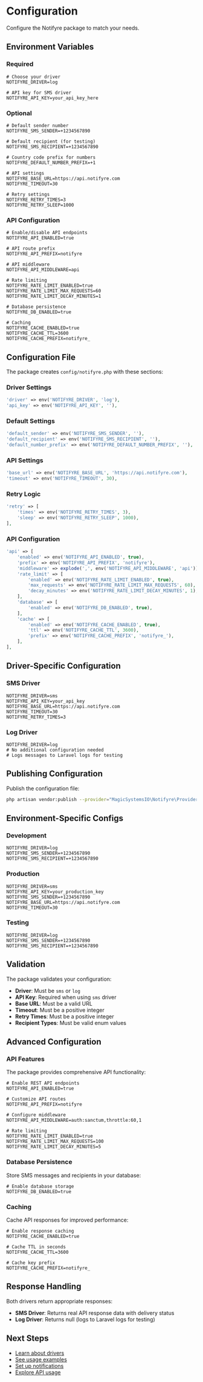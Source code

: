 # Configuration

Configure the Notifyre package to match your needs.

## Environment Variables

### Required

```env
# Choose your driver
NOTIFYRE_DRIVER=log

# API key for SMS driver
NOTIFYRE_API_KEY=your_api_key_here
```

### Optional

```env
# Default sender number
NOTIFYRE_SMS_SENDER=+1234567890

# Default recipient (for testing)
NOTIFYRE_SMS_RECIPIENT=+1234567890

# Country code prefix for numbers
NOTIFYRE_DEFAULT_NUMBER_PREFIX=+1

# API settings
NOTIFYRE_BASE_URL=https://api.notifyre.com
NOTIFYRE_TIMEOUT=30

# Retry settings
NOTIFYRE_RETRY_TIMES=3
NOTIFYRE_RETRY_SLEEP=1000
```

### API Configuration

```env
# Enable/disable API endpoints
NOTIFYRE_API_ENABLED=true

# API route prefix
NOTIFYRE_API_PREFIX=notifyre

# API middleware
NOTIFYRE_API_MIDDLEWARE=api

# Rate limiting
NOTIFYRE_RATE_LIMIT_ENABLED=true
NOTIFYRE_RATE_LIMIT_MAX_REQUESTS=60
NOTIFYRE_RATE_LIMIT_DECAY_MINUTES=1

# Database persistence
NOTIFYRE_DB_ENABLED=true

# Caching
NOTIFYRE_CACHE_ENABLED=true
NOTIFYRE_CACHE_TTL=3600
NOTIFYRE_CACHE_PREFIX=notifyre_
```

## Configuration File

The package creates `config/notifyre.php` with these sections:

### Driver Settings

```php
'driver' => env('NOTIFYRE_DRIVER', 'log'),
'api_key' => env('NOTIFYRE_API_KEY', ''),
```

### Default Settings

```php
'default_sender' => env('NOTIFYRE_SMS_SENDER', ''),
'default_recipient' => env('NOTIFYRE_SMS_RECIPIENT', ''),
'default_number_prefix' => env('NOTIFYRE_DEFAULT_NUMBER_PREFIX', ''),
```

### API Settings

```php
'base_url' => env('NOTIFYRE_BASE_URL', 'https://api.notifyre.com'),
'timeout' => env('NOTIFYRE_TIMEOUT', 30),
```

### Retry Logic

```php
'retry' => [
    'times' => env('NOTIFYRE_RETRY_TIMES', 3),
    'sleep' => env('NOTIFYRE_RETRY_SLEEP', 1000),
],
```

### API Configuration

```php
'api' => [
    'enabled' => env('NOTIFYRE_API_ENABLED', true),
    'prefix' => env('NOTIFYRE_API_PREFIX', 'notifyre'),
    'middleware' => explode(',', env('NOTIFYRE_API_MIDDLEWARE', 'api')),
    'rate_limit' => [
        'enabled' => env('NOTIFYRE_RATE_LIMIT_ENABLED', true),
        'max_requests' => env('NOTIFYRE_RATE_LIMIT_MAX_REQUESTS', 60),
        'decay_minutes' => env('NOTIFYRE_RATE_LIMIT_DECAY_MINUTES', 1),
    ],
    'database' => [
        'enabled' => env('NOTIFYRE_DB_ENABLED', true),
    ],
    'cache' => [
        'enabled' => env('NOTIFYRE_CACHE_ENABLED', true),
        'ttl' => env('NOTIFYRE_CACHE_TTL', 3600),
        'prefix' => env('NOTIFYRE_CACHE_PREFIX', 'notifyre_'),
    ],
],
```

## Driver-Specific Configuration

### SMS Driver

```env
NOTIFYRE_DRIVER=sms
NOTIFYRE_API_KEY=your_api_key
NOTIFYRE_BASE_URL=https://api.notifyre.com
NOTIFYRE_TIMEOUT=30
NOTIFYRE_RETRY_TIMES=3
```

### Log Driver

```env
NOTIFYRE_DRIVER=log
# No additional configuration needed
# Logs messages to Laravel logs for testing
```

## Publishing Configuration

Publish the configuration file:

```bash
php artisan vendor:publish --provider="MagicSystemsIO\Notifyre\Providers\NotifyreServiceProvider"
```

## Environment-Specific Configs

### Development

```env
NOTIFYRE_DRIVER=log
NOTIFYRE_SMS_SENDER=+1234567890
NOTIFYRE_SMS_RECIPIENT=+1234567890
```

### Production

```env
NOTIFYRE_DRIVER=sms
NOTIFYRE_API_KEY=your_production_key
NOTIFYRE_SMS_SENDER=+1234567890
NOTIFYRE_BASE_URL=https://api.notifyre.com
NOTIFYRE_TIMEOUT=30
```

### Testing

```env
NOTIFYRE_DRIVER=log
NOTIFYRE_SMS_SENDER=+1234567890
NOTIFYRE_SMS_RECIPIENT=+1234567890
```

## Validation

The package validates your configuration:

- **Driver**: Must be `sms` or `log`
- **API Key**: Required when using `sms` driver
- **Base URL**: Must be a valid URL
- **Timeout**: Must be a positive integer
- **Retry Times**: Must be a positive integer
- **Recipient Types**: Must be valid enum values

## Advanced Configuration

### API Features

The package provides comprehensive API functionality:

```env
# Enable REST API endpoints
NOTIFYRE_API_ENABLED=true

# Customize API routes
NOTIFYRE_API_PREFIX=notifyre

# Configure middleware
NOTIFYRE_API_MIDDLEWARE=auth:sanctum,throttle:60,1

# Rate limiting
NOTIFYRE_RATE_LIMIT_ENABLED=true
NOTIFYRE_RATE_LIMIT_MAX_REQUESTS=100
NOTIFYRE_RATE_LIMIT_DECAY_MINUTES=5
```

### Database Persistence

Store SMS messages and recipients in your database:

```env
# Enable database storage
NOTIFYRE_DB_ENABLED=true
```

### Caching

Cache API responses for improved performance:

```env
# Enable response caching
NOTIFYRE_CACHE_ENABLED=true

# Cache TTL in seconds
NOTIFYRE_CACHE_TTL=3600

# Cache key prefix
NOTIFYRE_CACHE_PREFIX=notifyre_
```

## Response Handling

Both drivers return appropriate responses:

- **SMS Driver**: Returns real API response data with delivery status
- **Log Driver**: Returns null (logs to Laravel logs for testing)

## Next Steps

- [Learn about drivers](./../technical/DRIVERS.md)
- [See usage examples](./../usage/DIRECT_SMS.md)
- [Set up notifications](./../usage/NOTIFICATIONS.md)
- [Explore API usage](./../usage/API.md)
